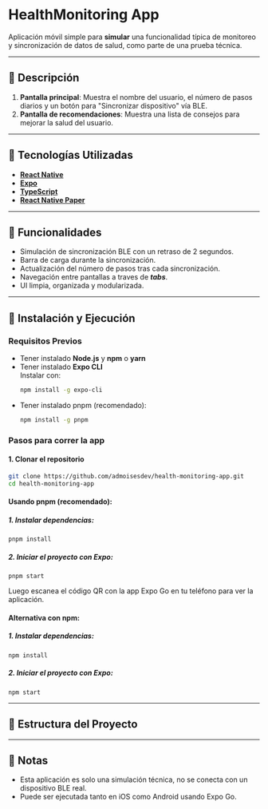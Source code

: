 # HealthMonitoring App

Aplicación móvil simple para **simular** una funcionalidad típica de monitoreo y sincronización de datos de salud, como parte de una prueba técnica.

---

## 🧠 Descripción

1. **Pantalla principal**: Muestra el nombre del usuario, el número de pasos diarios y un botón para "Sincronizar dispositivo" vía BLE.
2. **Pantalla de recomendaciones**: Muestra una lista de consejos para mejorar la salud del usuario.

---

## 🚀 Tecnologías Utilizadas

- **[React Native](https://reactnative.dev/)**
- **[Expo](https://expo.dev/)**
- **[TypeScript](https://www.typescriptlang.org/)**
- **[React Native Paper](https://callstack.github.io/react-native-paper/)**

---

## 🎯 Funcionalidades

- Simulación de sincronización BLE con un retraso de 2 segundos.
- Barra de carga durante la sincronización.
- Actualización del número de pasos tras cada sincronización.
- Navegación entre pantallas a traves de **_tabs_**.
- UI limpia, organizada y modularizada.

---

## 📲 Instalación y Ejecución

### Requisitos Previos

- Tener instalado **Node.js** y **npm** o **yarn**
- Tener instalado **Expo CLI**  
  Instalar con:
  ```bash
  npm install -g expo-cli
- Tener instalado pnpm (recomendado):
   ```bash
   npm install -g pnpm

### Pasos para correr la app

#### 1. Clonar el repositorio
  ```bash
  git clone https://github.com/admoisesdev/health-monitoring-app.git
  cd health-monitoring-app
 ```

#### Usando pnpm (recomendado):

##### 1. Instalar dependencias:
```
pnpm install
```

##### 2. Iniciar el proyecto con Expo:
```
pnpm start
```
Luego escanea el código QR con la app Expo Go en tu teléfono para ver la aplicación.

#### Alternativa con npm:

##### 1. Instalar dependencias:
```
npm install
```

##### 2. Iniciar el proyecto con Expo:
```
npm start
```

---

## 📂 Estructura del Proyecto

---

## 📌 Notas
- Esta aplicación es solo una simulación técnica, no se conecta con un dispositivo BLE real.
- Puede ser ejecutada tanto en iOS como Android usando Expo Go.



